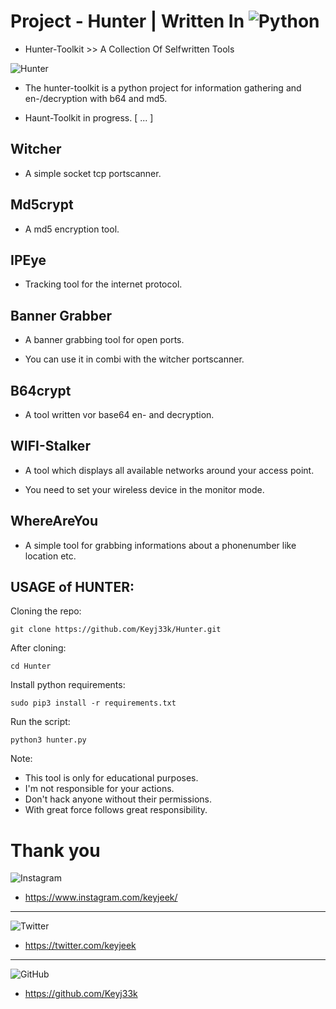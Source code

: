 # Project - Hunter | Written In ![Python](https://img.shields.io/badge/python-3670A0?style=for-the-badge&logo=python&logoColor=ffdd54)

- Hunter-Toolkit >> A Collection Of Selfwritten Tools

![Hunter](https://raw.githubusercontent.com/Keyj33k/profiles/main/profile/hunter_profile.png)

- The hunter-toolkit is a python project for information gathering and en-/decryption with b64 and md5.

- Haunt-Toolkit in progress. [ ... ]

Witcher
-------------------------------------------------------------------
- A simple socket tcp portscanner.

Md5crypt
-------------------------------------------------------------------
- A md5 encryption tool.

IPEye
-------------------------------------------------------------------
- Tracking tool for the internet protocol.

Banner Grabber
-------------------------------------------------------------------
- A banner grabbing tool for open ports.

- You can use it in combi with the witcher portscanner.

B64crypt
-------------------------------------------------------------------
- A tool written vor base64 en- and decryption.

WIFI-Stalker
-------------------------------------------------------------------
- A tool which displays all available networks around your access point.

- You need to set your wireless device in the monitor mode.

WhereAreYou
-------------------------------------------------------------------
- A simple tool for grabbing informations about a phonenumber like location etc.

USAGE of HUNTER:
-------------------------------------------------------------------

Cloning the repo:
```
git clone https://github.com/Keyj33k/Hunter.git
```
After cloning:
```
cd Hunter
```
Install python requirements:
```
sudo pip3 install -r requirements.txt
```
Run the script:
```
python3 hunter.py
```
Note:
- This tool is only for educational purposes. 
- I'm not responsible for your actions. 
- Don't hack anyone without their permissions.
- With great force follows great responsibility.

# Thank you
![Instagram](https://img.shields.io/badge/instagram-%23E4405F.svg?style=for-the-badge&logo=Instagram&logoColor=white) 
- https://www.instagram.com/keyjeek/
---
![Twitter](https://img.shields.io/badge/twitter-%231DA1F2.svg?style=for-the-badge&logo=Twitter&logoColor=white)
- https://twitter.com/keyjeek
---
![GitHub](https://img.shields.io/badge/github-%23121011.svg?style=for-the-badge&logo=github&logoColor=white)
- https://github.com/Keyj33k
